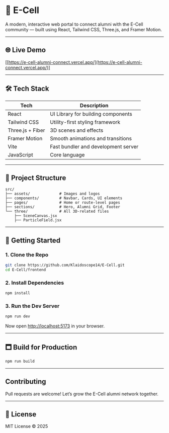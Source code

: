 # 🚀 E-Cell

A modern, interactive web portal to connect alumni with the E-Cell community — built using React, Tailwind CSS, Three.js, and Framer Motion.

---

## 🌐 Live Demo

\[[https://e-cell-alumni-connect.vercel.app/](https://e-cell-alumni-connect.vercel.app/)]

---

## 🛠 Tech Stack

| Tech             | Description                         |
| ---------------- | ----------------------------------- |
| React            | UI Library for building components  |
| Tailwind CSS     | Utility-first styling framework     |
| Three.js + Fiber | 3D scenes and effects               |
| Framer Motion    | Smooth animations and transitions   |
| Vite             | Fast bundler and development server |
| JavaScript       | Core language                       |

---

## 📁 Project Structure

```
src/
├── assets/             # Images and logos
├── components/         # Navbar, Cards, UI elements
├── pages/              # Home or route-level pages
├── sections/           # Hero, Alumni Grid, Footer
└── three/              # All 3D-related files
    ├── SceneCanvas.jsx
    ├── ParticleField.jsx
```

---

## 🚀 Getting Started

### 1. Clone the Repo

```bash
git clone https://github.com/Klaidoscope14/E-Cell.git
cd E-Cell/frontend
```

### 2. Install Dependencies

```bash
npm install
```

### 3. Run the Dev Server

```bash
npm run dev
```

Now open [http://localhost:5173](http://localhost:5173) in your browser.

---

## 🗖 Build for Production

```bash
npm run build
```

---

## Contributing

Pull requests are welcome! Let’s grow the E-Cell alumni network together.

---

## 📄 License

MIT License © 2025
